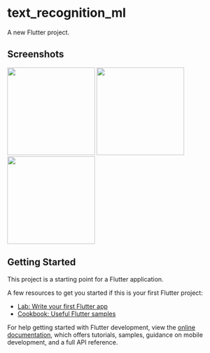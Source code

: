 # text_recognition_ml

A new Flutter project.

## Screenshots
 <tr>
    <td>
      <img width="200" src="https://github.com/edanurhmrc/text_recognition_google_ml_/assets/99151734/e0a9b38b-f22f-46a5-a4b4-ea44873e3b80">
    </td>
    <td>
      <img width="200" src="https://github.com/edanurhmrc/text_recognition_google_ml_/assets/99151734/279daa59-2ce8-4fa0-bcdc-f798f6dc49b2">
    </td>
    <td>
    <img width="200" src="https://github.com/edanurhmrc/text_recognition_google_ml_/assets/99151734/e23c1dff-1109-4649-9405-b8ae525cca5d">
    </td>
  </tr>




## Getting Started

This project is a starting point for a Flutter application.

A few resources to get you started if this is your first Flutter project:

- [Lab: Write your first Flutter app](https://docs.flutter.dev/get-started/codelab)
- [Cookbook: Useful Flutter samples](https://docs.flutter.dev/cookbook)

For help getting started with Flutter development, view the
[online documentation](https://docs.flutter.dev/), which offers tutorials,
samples, guidance on mobile development, and a full API reference.
